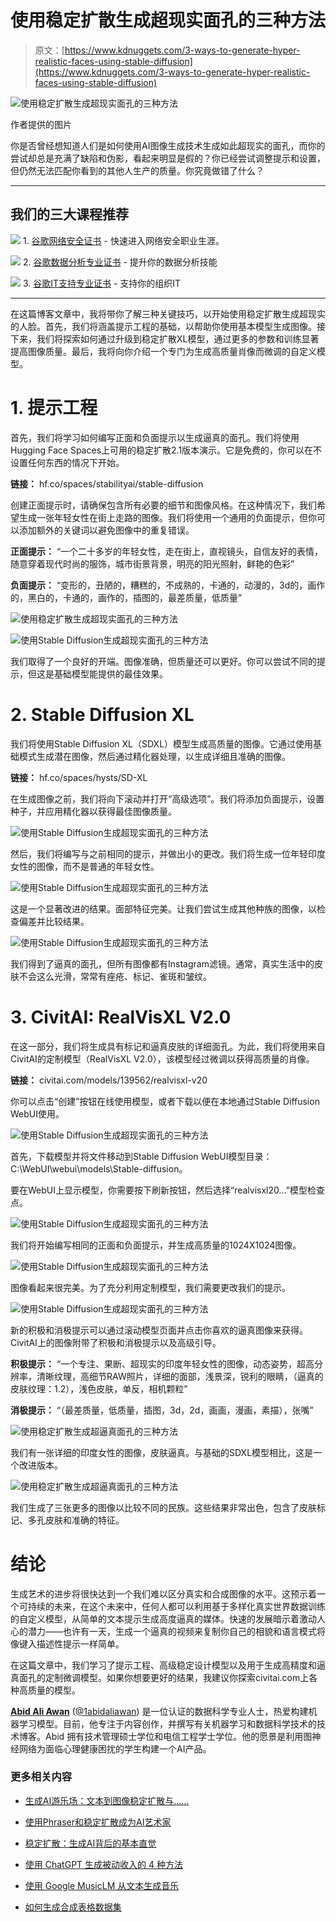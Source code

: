 # 使用稳定扩散生成超现实面孔的三种方法

> 原文：[https://www.kdnuggets.com/3-ways-to-generate-hyper-realistic-faces-using-stable-diffusion](https://www.kdnuggets.com/3-ways-to-generate-hyper-realistic-faces-using-stable-diffusion)

![使用稳定扩散生成超现实面孔的三种方法](../Images/c5a3321c0b0fb249f21321a0baaf5fb6.png)

作者提供的图片

你是否曾经想知道人们是如何使用AI图像生成技术生成如此超现实的面孔，而你的尝试却总是充满了缺陷和伪影，看起来明显是假的？你已经尝试调整提示和设置，但仍然无法匹配你看到的其他人生产的质量。你究竟做错了什么？

* * *

## 我们的三大课程推荐

![](../Images/0244c01ba9267c002ef39d4907e0b8fb.png) 1\. [谷歌网络安全证书](https://www.kdnuggets.com/google-cybersecurity) - 快速进入网络安全职业生涯。

![](../Images/e225c49c3c91745821c8c0368bf04711.png) 2\. [谷歌数据分析专业证书](https://www.kdnuggets.com/google-data-analytics) - 提升你的数据分析技能

![](../Images/0244c01ba9267c002ef39d4907e0b8fb.png) 3\. [谷歌IT支持专业证书](https://www.kdnuggets.com/google-itsupport) - 支持你的组织IT

* * *

在这篇博客文章中，我将带你了解三种关键技巧，以开始使用稳定扩散生成超现实的人脸。首先，我们将涵盖提示工程的基础，以帮助你使用基本模型生成图像。接下来，我们将探索如何通过升级到稳定扩散XL模型，通过更多的参数和训练显著提高图像质量。最后，我将向你介绍一个专门为生成高质量肖像而微调的自定义模型。

# 1\. 提示工程

首先，我们将学习如何编写正面和负面提示以生成逼真的面孔。我们将使用Hugging Face Spaces上可用的稳定扩散2.1版本演示。它是免费的，你可以在不设置任何东西的情况下开始。

**链接：** hf.co/spaces/stabilityai/stable-diffusion

创建正面提示时，请确保包含所有必要的细节和图像风格。在这种情况下，我们希望生成一张年轻女性在街上走路的图像。我们将使用一个通用的负面提示，但你可以添加额外的关键词以避免图像中的重复错误。

**正面提示：** “一个二十多岁的年轻女性，走在街上，直视镜头，自信友好的表情，随意穿着现代时尚的服饰，城市街景背景，明亮的阳光照射，鲜艳的色彩”

**负面提示：** “变形的，丑陋的，糟糕的，不成熟的，卡通的，动漫的，3d的，画作的，黑白的，卡通的，画作的，插图的，最差质量，低质量”

![使用稳定扩散生成超现实面孔的三种方法](../Images/420a40bc90832d1df9b5e7f92ee2b138.png)

![使用Stable Diffusion生成超现实面孔的三种方法](../Images/4d26b18b4304ce69293a004bc43f03dd.png)

我们取得了一个良好的开端。图像准确，但质量还可以更好。你可以尝试不同的提示，但这是基础模型能提供的最佳效果。

# 2\. Stable Diffusion XL

我们将使用Stable Diffusion XL（SDXL）模型生成高质量的图像。它通过使用基础模式生成潜在图像，然后通过精化器处理，以生成详细且准确的图像。

**链接：** hf.co/spaces/hysts/SD-XL

在生成图像之前，我们将向下滚动并打开“高级选项”。我们将添加负面提示，设置种子，并应用精化器以获得最佳图像质量。

![使用Stable Diffusion生成超现实面孔的三种方法](../Images/d1cacd0ec92a2311d5a5c978b383bd0a.png)

然后，我们将编写与之前相同的提示，并做出小的更改。我们将生成一位年轻印度女性的图像，而不是普通的年轻女性。

![使用Stable Diffusion生成超现实面孔的三种方法](../Images/5ed114cb449ec52146acd71c123011ec.png)

这是一个显著改进的结果。面部特征完美。让我们尝试生成其他种族的图像，以检查偏差并比较结果。

![使用Stable Diffusion生成超现实面孔的三种方法](../Images/a76ea72c725f83e0cbaf555c9fb275dc.png)

我们得到了逼真的面孔，但所有图像都有Instagram滤镜。通常，真实生活中的皮肤不会这么光滑，常常有痤疮、标记、雀斑和皱纹。

# 3\. CivitAI: RealVisXL V2.0

在这一部分，我们将生成具有标记和逼真皮肤的详细面孔。为此，我们将使用来自CivitAI的定制模型（RealVisXL V2.0），该模型经过微调以获得高质量的肖像。

**链接：** civitai.com/models/139562/realvisxl-v20

你可以点击“创建”按钮在线使用模型，或者下载以便在本地通过Stable Diffusion WebUI使用。

![使用Stable Diffusion生成超现实面孔的三种方法](../Images/138b1c24815f3ade8300ab1b84f835a3.png)

首先，下载模型并将文件移动到Stable Diffusion WebUI模型目录：C:\WebUI\webui\models\Stable-diffusion。

要在WebUI上显示模型，你需要按下刷新按钮，然后选择“realvisxl20…”模型检查点。

![使用Stable Diffusion生成超现实面孔的三种方法](../Images/ca4f7396e588ba86529cdb101478bdac.png)

我们将开始编写相同的正面和负面提示，并生成高质量的1024X1024图像。

![使用Stable Diffusion生成超现实面孔的三种方法](../Images/10ce765be34ff78475da378604ff1f1f.png)

图像看起来很完美。为了充分利用定制模型，我们需要更改我们的提示。

![使用Stable Diffusion生成超现实面孔的三种方法](../Images/4c1e2ec2dd12ae27bf76eed2eabb5250.png)

新的积极和消极提示可以通过滚动模型页面并点击你喜欢的逼真图像来获得。CivitAI上的图像附带了积极和消极提示以及高级引导。

**积极提示：** “一个专注、果断、超现实的印度年轻女性的图像，动态姿势，超高分辨率，清晰纹理，高细节RAW照片，详细的面部，浅景深，锐利的眼睛，（逼真的皮肤纹理：1.2），浅色皮肤，单反，相机颗粒”

**消极提示：** “（最差质量，低质量，插图，3d，2d，画画，漫画，素描），张嘴”

![使用稳定扩散生成超逼真面孔的三种方法](../Images/43b0fed10fe92e5324a6a04cde82bdc9.png)

我们有一张详细的印度女性的图像，皮肤逼真。与基础的SDXL模型相比，这是一个改进版本。

![使用稳定扩散生成超逼真面孔的三种方法](../Images/718a8db49d84eba473832ab493fa9bd5.png)

我们生成了三张更多的图像以比较不同的民族。这些结果非常出色，包含了皮肤标记、多孔皮肤和准确的特征。

# 结论

生成艺术的进步将很快达到一个我们难以区分真实和合成图像的水平。这预示着一个可持续的未来，在这个未来中，任何人都可以利用基于多样化真实世界数据训练的自定义模型，从简单的文本提示生成高度逼真的媒体。快速的发展暗示着激动人心的潜力——也许有一天，生成一个逼真的视频来复制你自己的相貌和语言模式将像键入描述性提示一样简单。

在这篇文章中，我们学习了提示工程、高级稳定设计模型以及用于生成高精度和逼真面孔的定制微调模型。如果你想要更好的结果，我建议你探索civitai.com上各种高质量的模型。

[](https://www.polywork.com/kingabzpro)****[Abid Ali Awan](https://www.polywork.com/kingabzpro)**** ([@1abidaliawan](https://www.linkedin.com/in/1abidaliawan)) 是一位认证的数据科学专业人士，热爱构建机器学习模型。目前，他专注于内容创作，并撰写有关机器学习和数据科学技术的技术博客。Abid 拥有技术管理硕士学位和电信工程学士学位。他的愿景是利用图神经网络为面临心理健康困扰的学生构建一个AI产品。

### 更多相关内容

+   [生成AI游乐场：文本到图像稳定扩散与……](https://www.kdnuggets.com/2024/02/intel-generative-ai-playground-text-to-image-stable-diffusion)

+   [使用Phraser和稳定扩散成为AI艺术家](https://www.kdnuggets.com/2022/09/become-ai-artist-phraser-stable-diffusion.html)

+   [稳定扩散：生成AI背后的基本直觉](https://www.kdnuggets.com/2023/06/stable-diffusion-basic-intuition-behind-generative-ai.html)

+   [使用 ChatGPT 生成被动收入的 4 种方法](https://www.kdnuggets.com/2023/03/4-ways-generate-passive-income-chatgpt.html)

+   [使用 Google MusicLM 从文本生成音乐](https://www.kdnuggets.com/2023/06/generate-music-text-google-musiclm.html)

+   [如何生成合成表格数据集](https://www.kdnuggets.com/2022/03/generate-tabular-synthetic-dataset.html)
